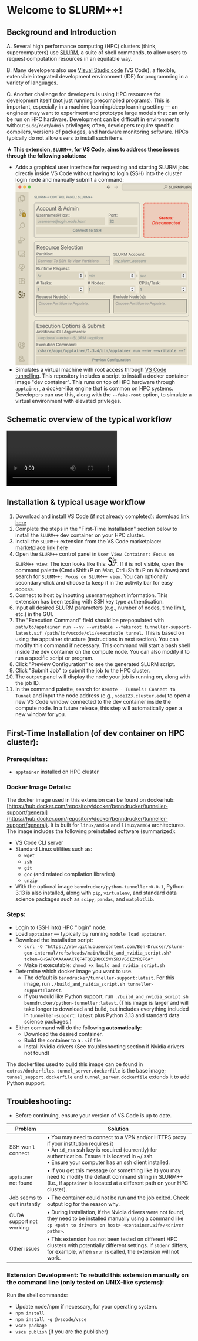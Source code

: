 # Welcome to SLURM++!

## Background and Introduction

A. Several high performance computing (HPC) clusters (think, supercomputers) use [SLURM](https://slurm.schedmd.com/documentation.html), a suite of shell commands, to allow users to request computation resources in an equitable way.

B. Many developers also use [Visual Studio code](https://code.visualstudio.com) (VS Code), a flexible, extensible integrated development environment (IDE) for programming in a variety of languages.

C. Another challenge for developers is using HPC resources for development itself (not just running precompiled programs). This is important, especially in a machine learning/deep learning setting — an engineer may want to experiment and prototype large models that can only be run on HPC hardware. Development can be difficult in environments without `sudo`/`root`/`admin` privileges; often, developers require specific compilers, versions of packages, and hardware monitoring software. HPCs typically do not allow users to install such items.

**★ This extension, `SLURM++`, for VS Code, aims to address these issues through the following solutions:**

- Adds a graphical user interface for requesting and starting SLURM jobs directly inside VS Code without having to login (SSH) into the cluster login node and manually submit a command:
![Screenshot of GUI interface in VS Code](extras/GUI_screenshot.png)
- Simulates a virtual machine with root access through [VS Code tunnelling](https://code.visualstudio.com/docs/remote/tunnels). This repository includes a script to install a docker container image "dev container". This runs on top of HPC hardware through `apptainer`, a docker-like engine that is common on HPC systems. Developers can use this, along with the `--fake-root` option, to simulate a virtual environment with elevated privleges.

## Schematic overview of the typical workflow

![Schematic overview of SLURM++ workflow](extras/schematic.mp4)

## Installation & typical usage workflow

1. Download and install VS Code (if not already completed): [download link here](https://code.visualstudio.com/download)
2. Complete the steps in the "First-Time Installation" section below to install the `SLURM++` dev container on your HPC cluster.
3. Install the `SLURM++` extension from the VS Code marketplace: [marketplace link here](https://marketplace.visualstudio.com/items?itemName=slurmtools.SLURMPlusPlus)
4. Open the `SLURM++` control panel in `User View Container: Focus on SLURM++ view`. The icon looks like this: <img src="spp-strokes.svg" alt="SLURM++ Icon" width="24" height="24">. If it is not visible, open the command palette (Cmd+Shift+P on Mac, Ctrl+Shift+P on Windows) and search for `SLURM++: Focus on SLURM++ view`. You can optionally secondary-click and choose to keep it in the activity bar for easy access.
5. Connect to host by inputting username@host information. This extension has been testing with SSH key type authentication.
6. Input all desired SLURM parameters (e.g., number of nodes, time limit, etc.) in the GUI.
7. The "Execution Command" field should be prepopulated with `path/to/apptainer run --nv --writable --fakeroot tunneller-support-latest.sif /path/to/vscode/cli/executable tunnel`. This is based on using the apptainer structure (instructions in next section). You can modify this command if necessary. This command will start a bash shell inside the dev container on the compute node. You can also modify it to run a specific script or program.
8. Click "Preview Configuration" to see the generated SLURM script.
9. Click "Submit Job" to submit the job to the HPC cluster.
10. The `output` panel will display the node your job is running on, along with the job ID.
11. In the command palette, search for `Remote - Tunnels: Connect to Tunnel` and input the node address (e.g., `node123.cluster.edu`) to open a new VS Code window connected to the dev container inside the compute node. In a future release, this step will automatically open a new window for you.

## First-Time Installation (of dev container on HPC cluster):

### Prerequisites:
- `apptainer` installed on HPC cluster

### Docker Image Details:

The docker image used in this extension can be found on dockerhub: [https://hub.docker.com/repository/docker/benndrucker/tunneller-support/general](https://hub.docker.com/repository/docker/benndrucker/tunneller-support/general). It is built for `linux/amd64` and `linux/arm64` architectures. The image includes the following preinstalled software (summarized):

- VS Code CLI server
- Standard Linux utilities such as:
  - `wget`
  - `zsh`
  - `git`
  - `gcc` (and related compilation libraries)
  - `unzip`
- With the optional image `benndrucker/python-tunneller:0.0.1`, Python 3.13 is also installed, along with `pip`, `virtualenv`, and standard data science packages such as `scipy`, `pandas`, and `matplotlib`.

### Steps:
- Login to (SSH into) HPC "login" node.
- Load `apptainer` — typically by running `module load apptainer`.
- Download the installation script:
  - `curl -O "https://raw.githubusercontent.com/Ben-Drucker/slurm-gen-internal/refs/heads/main/build_and_nvidia_script.sh?token=GHSAT0AAAAAACTQF4TQOQRUCC5WY5RJVG6IZYRQF6A"`
  - Make it executable: `chmod +x build_and_nvidia_script.sh`
- Determine which docker image you want to use.
  - The default is `benndrucker/tunneller-support:latest`. For this image, run `./build_and_nvidia_script.sh tunneller-support:latest`. 
  - If you would like Python support, run `./build_and_nvidia_script.sh benndrucker/python-tunneller:latest`. (This image is larger and will take longer to download and build, but includes everything included in `tunneller-support:latest` plus Python 3.13 and standard data science packages.)
- Either command will do the following **automatically**:
  - Download the desired container.
  - Build the container to a `.sif` file
  - Install Nvidia drivers (See troubleshooting section if Nvidia drivers not found)

The dockerfiles used to build this image can be found in `extras/dockerfiles`. `tunnel_server.dockerfile` is the base image; `tunnel_support.dockerfile` and `tunnel_server.dockerfile` extends it to add Python support.

## Troubleshooting:

- Before continuing, ensure your version of VS Code is up to date.

| Problem                     | Solution                                                                                                                                                                                                                                              |
| --------------------------- | ----------------------------------------------------------------------------------------------------------------------------------------------------------------------------------------------------------------------------------------------------- |
| SSH won't connect           | • You may need to connect to a VPN and/or HTTPS proxy if your institution requires it <br> • An `id_rsa` ssh key is required (currently) for authentication. Ensure it is located in ~/.ssh. <br> • Ensure your computer has an ssh client installed. |
| `apptainer` not found       | • If you get this message (or something like it) you may need to modify the default command string in SLURM++ (I.e., if `apptainer` is located at a different path on your HPC cluster).                                                              |
| Job seems to quit instantly | • The container could not be run and the job exited. Check output log for the reason why.                                                                                                                                                             |
| CUDA support not working    | • During installation, if the Nvidia drivers were not found, they need to be installed manually using a command like `cp <path to drivers on host> <container.sif>/<driver paths>`.                                                                   |
| Other issues                | • This extension has not been tested on different HPC clusters with potentially different settings. If `stderr` differs, for example, when `srun` is called, the extension will not work.                                                             |

### Extension Development: To rebuild this extension manually on the command line (only tested on UNIX-like systems):
Run the shell commands:
- Update node/npm if necessary, for your operating system.
- `npm install`
- `npm install -g @vscode/vsce`
- `vsce package`
- `vsce publish` (if you are the publisher)